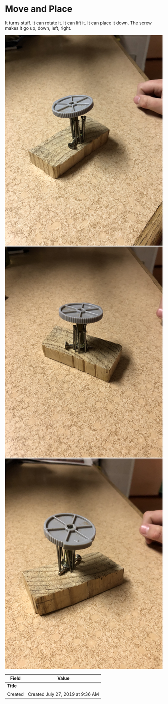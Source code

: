 # Move and Place
It turns stuff. It can rotate it. It can lift it. It can place it down. The screw makes it go up, down, left, right.

![](10036.jpg)
![](10037.jpg)
![](10038.jpg)

| Field     | Value                            |
|-----------|----------------------------------|
| **Title** |       |
|           |                                  |
| Created   | Created July 27, 2019 at 9:36 AM |
